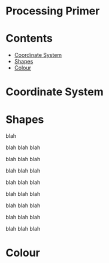 # Processing Primer

# Contents
- [Coordinate System](#coordinate-system)
- [Shapes](#shapes)
- [Colour](#colour)



# Coordinate System


# Shapes

blah

blah
blah
blah

blah
blah
blah

blah
blah
blah

blah
blah
blah

blah
blah
blah

blah
blah
blah

blah
blah
blah

blah
blah
blah

# Colour



